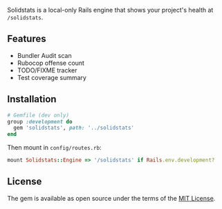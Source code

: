 
Solidstats is a local-only Rails engine that shows your project's health at `/solidstats`.

## Features
- Bundler Audit scan
- Rubocop offense count
- TODO/FIXME tracker
- Test coverage summary

## Installation

```ruby
# Gemfile (dev only)
group :development do
  gem 'solidstats', path: '../solidstats'
end
```

Then mount in `config/routes.rb`:

```ruby
mount Solidstats::Engine => '/solidstats' if Rails.env.development?
```

## License
The gem is available as open source under the terms of the [MIT License](https://opensource.org/licenses/MIT).

